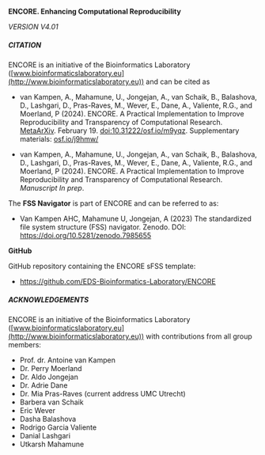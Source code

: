 **ENCORE. Enhancing Computational Reproducibility** 

*VERSION V4.01*



##### CITATION

ENCORE is an initiative of the Bioinformatics Laboratory ([www.bioinformaticslaboratory.eu](http://www.bioinformaticslaboratory.eu)) and can be cited as

* van Kampen, A., Mahamune, U., Jongejan, A., van Schaik, B., Balashova, D., Lashgari, D., Pras-Raves, M., Wever, E., Dane, A., Valiente, R.G., and Moerland, P (2024). ENCORE. A Practical Implementation to Improve Reproducibility and Transparency of Computational Research. [MetaArXiv](https://osf.io/preprints/metaarxiv/m9yqz/). February 19. [doi:10.31222/osf.io/m9yqz](). Supplementary materials: [osf.io/j9hmw/](https://osf.io/j9hmw/)

* van Kampen, A., Mahamune, U., Jongejan, A., van Schaik, B., Balashova, D., Lashgari, D., Pras-Raves, M., Wever, E., Dane, A., Valiente, R.G., and Moerland, P (2024). ENCORE. A Practical Implementation to Improve Reproducibility and Transparency of Computational Research. *Manuscript In prep*.

 

The **FSS Navigator** is part of ENCORE and can be referred to as:

* Van Kampen AHC, Mahamune U, Jongejan, A (2023) The standardized file system structure (FSS) navigator. Zenodo. DOI: https://doi.org/10.5281/zenodo.7985655



**GitHub**

GitHub repository containing the ENCORE sFSS template:

* https://github.com/EDS-Bioinformatics-Laboratory/ENCORE





##### ACKNOWLEDGEMENTS

ENCORE is an initiative of the Bioinformatics Laboratory ([www.bioinformaticslaboratory.eu](http://www.bioinformaticslaboratory.eu)) with contributions from all group members:

- Prof. dr. Antoine van Kampen
- Dr. Perry Moerland
- Dr. Aldo Jongejan
- Dr. Adrie Dane
- Dr. Mia Pras-Raves (current address UMC Utrecht)
- Barbera van Schaik
- Eric Wever
- Dasha Balashova
- Rodrigo Garcia Valiente
- Danial Lashgari
- Utkarsh Mahamune



